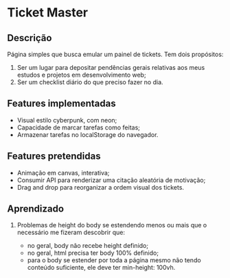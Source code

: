 # Ticket Master

## Descrição

Página simples que busca emular um painel de tickets. Tem dois propósitos:

1) Ser um lugar para depositar pendências gerais relativas aos meus estudos e projetos em desenvolvimento web;
2) Ser um checklist diário do que preciso fazer no dia.

## Features implementadas

* Visual estilo cyberpunk, com neon;
* Capacidade de marcar tarefas como feitas;
* Armazenar tarefas no localStorage do navegador.

## Features pretendidas

* Animação em canvas, interativa;
* Consumir API para renderizar uma citação aleatória de motivação;
* Drag and drop para reorganizar a ordem visual dos tickets.

## Aprendizado

1) Problemas de height do body se estendendo menos ou mais que o necessário me fizeram descobrir que:

    * no geral, body não recebe height definido;
    * no geral, html precisa ter body 100% definido;
    * para o body se estender por toda a página mesmo não tendo conteúdo suficiente, ele deve ter min-height: 100vh.